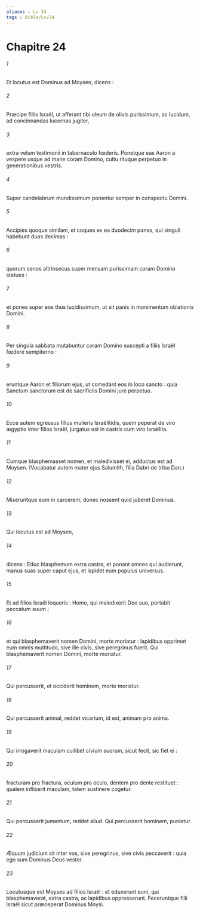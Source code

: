 ```yaml
---
aliases : Lv 24
tags : Bible/Lv/24
---
```


# Chapitre 24

###### 1
Et locutus est Dominus ad Moysen, dicens :
###### 2
Præcipe filiis Israël, ut afferant tibi oleum de olivis purissimum, ac lucidum, ad concinnandas lucernas jugiter,
###### 3
extra velum testimonii in tabernaculo fœderis. Ponetque eas Aaron a vespere usque ad mane coram Domino, cultu rituque perpetuo in generationibus vestris.
###### 4
Super candelabrum mundissimum ponentur semper in conspectu Domini.
###### 5
Accipies quoque similam, et coques ex ea duodecim panes, qui singuli habebunt duas decimas :
###### 6
quorum senos altrinsecus super mensam purissimam coram Domino statues :
###### 7
et pones super eos thus lucidissimum, ut sit panis in monimentum oblationis Domini.
###### 8
Per singula sabbata mutabuntur coram Domino suscepti a filiis Israël fœdere sempiterno :
###### 9
eruntque Aaron et filiorum ejus, ut comedant eos in loco sancto : quia Sanctum sanctorum est de sacrificiis Domini jure perpetuo.
###### 10
Ecce autem egressus filius mulieris Israëlitidis, quem peperat de viro ægyptio inter filios Israël, jurgatus est in castris cum viro Israëlita.
###### 11
Cumque blasphemasset nomen, et maledixisset ei, adductus est ad Moysen. (Vocabatur autem mater ejus Salumith, filia Dabri de tribu Dan.)
###### 12
Miseruntque eum in carcerem, donec nossent quid juberet Dominus.
###### 13
Qui locutus est ad Moysen,
###### 14
dicens : Educ blasphemum extra castra, et ponant omnes qui audierunt, manus suas super caput ejus, et lapidet eum populus universus.
###### 15
Et ad filios Israël loqueris : Homo, qui maledixerit Deo suo, portabit peccatum suum ;
###### 16
et qui blasphemaverit nomen Domini, morte moriatur : lapidibus opprimet eum omnis multitudo, sive ille civis, sive peregrinus fuerit. Qui blasphemaverit nomen Domini, morte moriatur.
###### 17
Qui percusserit, et occiderit hominem, morte moriatur.
###### 18
Qui percusserit animal, reddet vicarium, id est, animam pro anima.
###### 19
Qui irrogaverit maculam cuilibet civium suorum, sicut fecit, sic fiet ei :
###### 20
fracturam pro fractura, oculum pro oculo, dentem pro dente restituet : qualem inflixerit maculam, talem sustinere cogetur.
###### 21
Qui percusserit jumentum, reddet aliud. Qui percusserit hominem, punietur.
###### 22
Æquum judicium sit inter vos, sive peregrinus, sive civis peccaverit : quia ego sum Dominus Deus vester.
###### 23
Locutusque est Moyses ad filios Israël : et eduxerunt eum, qui blasphemaverat, extra castra, ac lapidibus oppresserunt. Feceruntque filii Israël sicut præceperat Dominus Moysi.
